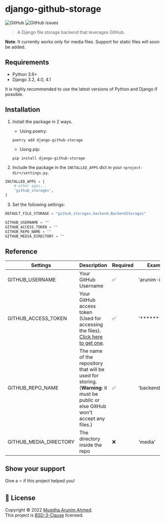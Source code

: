# django-github-storage

![GitHub](https://img.shields.io/github/license/arunim-io/django-github-storage?style=flat-square)
![GitHub issues](https://img.shields.io/github/issues/arunim-io/django-github-storage?style=flat-square)

> A Django file storage backend that leverages GitHub.

**Note**: It currently works only for media files. Support for static files will soon be added.

## Requirements

- Python 3.6+
- Django 3.2, 4.0, 4.1

It is highly recommended to use the latest versions of Python and Django if possible.

## Installation

1. Install the package in 2 ways.

   - Using poetry:

   ```console
   poetry add django-github-storage
   ```

   - Using pip:

   ```console
   pip install django-github-storage
   ```

2. Include the package in the `INSTALLED_APPS` dict in your `<project-dir>/settings.py`.

```python
INSTALLED_APPS = [
    # other apps...
    'github_storages',
]

```

3. Set the following settings:

```python
DEFAULT_FILE_STORAGE = "github_storages.backend.BackendStorages"

GITHUB_USERNAME = ""
GITHUB_ACCESS_TOKEN = ""
GITHUB_REPO_NAME = ""
GITHUB_MEDIA_DIRECTORY = ""

```

## Reference

| Settings               | Description                                                                                                                      | Required | Example                  |
| ---------------------- | -------------------------------------------------------------------------------------------------------------------------------- | -------- | ------------------------ |
| GITHUB_USERNAME        | Your GitHub Username                                                                                                             | ✅       | 'arunim-io'              |
| GITHUB_ACCESS_TOKEN    | Your GitHub access token (Used for accessing the files). [Click here to get one](#getting-a-access-token-from-github).           | ✅       | '\*\*\*\*\*\*\*\*\*\*\*' |
| GITHUB_REPO_NAME       | The name of the repository that will be used for storing.(**Warning**: it must be public or else GitHub won't accept any files.) | ✅       | 'backend-files'          |
| GITHUB_MEDIA_DIRECTORY | The directory inside the repo                                                                                                    | ❌       | 'media'                  |

## Show your support

Give a ⭐️ if this project helped you!

## 📝 License

Copyright © 2022 [Mugdha Arunim Ahmed](https://github.com/arunim-io).<br />
This project is [BSD-3-Clause](https://github.com/arunim-io/django-github-storage/blob/main/LICENSE) licensed.
